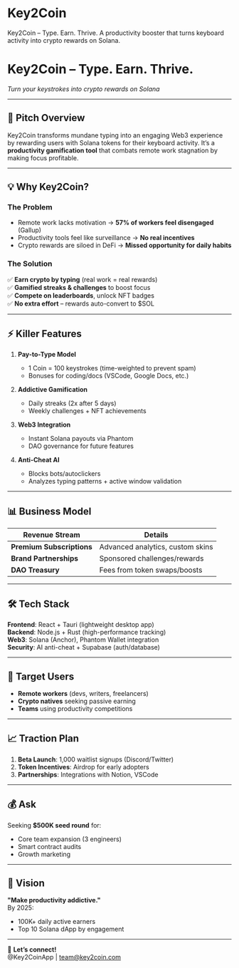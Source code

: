 # Key2Coin
Key2Coin – Type. Earn. Thrive. A productivity booster that turns keyboard activity into crypto rewards on Solana.

# Key2Coin – Type. Earn. Thrive.  
*Turn your keystrokes into crypto rewards on Solana*  

---

## 🚀 **Pitch Overview**  
Key2Coin transforms mundane typing into an engaging Web3 experience by rewarding users with Solana tokens for their keyboard activity. It’s a **productivity gamification tool** that combats remote work stagnation by making focus profitable.  

---

## 💡 **Why Key2Coin?**  
### **The Problem**  
- Remote work lacks motivation → **57% of workers feel disengaged** (Gallup)  
- Productivity tools feel like surveillance → **No real incentives**  
- Crypto rewards are siloed in DeFi → **Missed opportunity for daily habits**  

### **The Solution**  
✅ **Earn crypto by typing** (real work = real rewards)  
✅ **Gamified streaks & challenges** to boost focus  
✅ **Compete on leaderboards**, unlock NFT badges  
✅ **No extra effort** – rewards auto-convert to $SOL  

---

## ⚡ **Killer Features**  
1. **Pay-to-Type Model**  
   - 1 Coin = 100 keystrokes (time-weighted to prevent spam)  
   - Bonuses for coding/docs (VSCode, Google Docs, etc.)  

2. **Addictive Gamification**  
   - Daily streaks (2x after 5 days)  
   - Weekly challenges + NFT achievements  

3. **Web3 Integration**  
   - Instant Solana payouts via Phantom  
   - DAO governance for future features  

4. **Anti-Cheat AI**  
   - Blocks bots/autoclickers  
   - Analyzes typing patterns + active window validation  

---

## 📊 **Business Model**  
| Revenue Stream       | Details                          |  
|----------------------|----------------------------------|  
| **Premium Subscriptions** | Advanced analytics, custom skins |  
| **Brand Partnerships**   | Sponsored challenges/rewards    |  
| **DAO Treasury**        | Fees from token swaps/boosts     |  

---

## 🛠 **Tech Stack**  
**Frontend**: React + Tauri (lightweight desktop app)  
**Backend**: Node.js + Rust (high-performance tracking)  
**Web3**: Solana (Anchor), Phantom Wallet integration  
**Security**: AI anti-cheat + Supabase (auth/database)  

---

## 🎯 **Target Users**  
- **Remote workers** (devs, writers, freelancers)  
- **Crypto natives** seeking passive earning  
- **Teams** using productivity competitions  

---

## 📈 **Traction Plan**  
1. **Beta Launch**: 1,000 waitlist signups (Discord/Twitter)  
2. **Token Incentives**: Airdrop for early adopters  
3. **Partnerships**: Integrations with Notion, VSCode  

---

## 💰 **Ask**  
Seeking **$500K seed round** for:  
- Core team expansion (3 engineers)  
- Smart contract audits  
- Growth marketing  

---

## 🌟 **Vision**  
**"Make productivity addictive."**  
By 2025:  
- 100K+ daily active earners  
- Top 10 Solana dApp by engagement  

---

📩 **Let’s connect!**  
@Key2CoinApp | team@key2coin.com  
